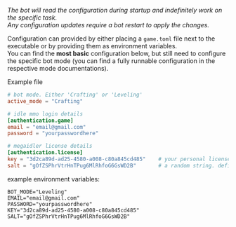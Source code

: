 *The bot will read the configuration during startup and indefinitely work on the specific task.  
Any configuration updates require a bot restart to apply the changes.*

Configuration can provided by either placing a `game.toml` file next to the executable or by providing them as environment variables.  
You can find the **most basic** configuration below, but still need to configure the specific bot mode (you can find a fully runnable configuration in the respective mode documentations).

Example file
```toml
# bot mode. Either 'Crafting' or 'Leveling'
active_mode = "Crafting"

# idle mmo login details
[authentication.game]
email = "email@gmail.com"
password = "yourpasswordhere"

# megaidler license details
[authentication.license]
key = "3d2ca89d-ad25-4580-a008-c80a845cd485"    # your personal license key
salt = "gOfZSPhrVtrHnTPug6MlRhfoG6GsWD2B"       # a random string. define it once, but do not change it afterwards!
```

example environment variables:
```env
BOT_MODE="Leveling"
EMAIL="email@gmail.com"
PASSWORD="yourpasswordhere"
KEY="3d2ca89d-ad25-4580-a008-c80a845cd485"
SALT="gOfZSPhrVtrHnTPug6MlRhfoG6GsWD2B"
```
